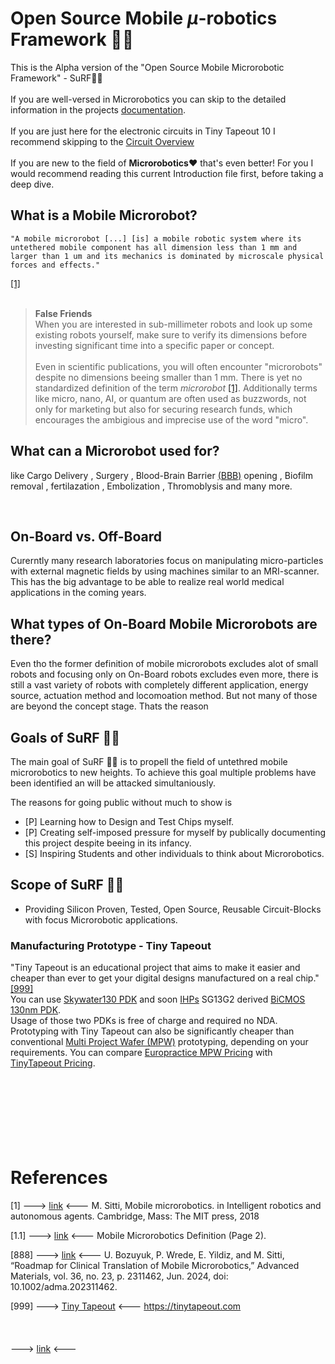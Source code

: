 #  $\text{Open Source Mobile } \mu\text{-robotics Framework}$  🏄‍♀️
This is the Alpha version of the "Open Source Mobile Microrobotic Framework" - SuRF🏄‍♀️
<br>
<br>
If you are well-versed in Microrobotics you can skip to the detailed information in the projects [documentation](docs/main.md). <br><br>
If you are just here for the electronic circuits in Tiny Tapeout 10 I recommend skipping to the [Circuit Overview](docs/CO.md)
<br> <br>
If you are new to the field of **Microrobotics❤️** that's even better! For you I would recommend reading this current Introduction file first, before taking a deep dive. 
## What is a Mobile Microrobot?

```
"A mobile microrobot [...] [is] a mobile robotic system where its untethered mobile component has all dimension less than 1 mm and larger than 1 um and its mechanics is dominated by microscale physical forces and effects."
``` 
[[1]](#1.1)
<br>
<br>

> **False Friends**  
> When you are interested in sub-millimeter robots and look up some existing robots yourself, make sure to verify its dimensions before investing significant time into a specific paper or concept. <br><br>
Even in scientific publications, you will often encounter "microrobots" despite no dimensions beeing smaller than $1 \text{ mm}$. There is yet no standardized definition of the term _microrobot_ [[1]](#1.1). Additionally terms like micro, nano, AI, or quantum are often used as buzzwords, not only for marketing but also for securing research funds, which encourages the ambigious and imprecise use of the word "micro".



## What can a Microrobot used for?
like Cargo Delivery []()[]()[](), Surgery []()[]()[](), Blood-Brain Barrier [(BBB)](https://www.fusfoundation.org/the-technology/mechanisms-of-action/blood-brain-barrier-opening/) opening []()[]()[](), Biofilm removal []()[]()[](), fertilazation []()[]()[](), Embolization []()[]()[](), Thromoblysis []()[]()[]() and many more. 


<br>

## On-Board vs. Off-Board
Curerntly many research laboratories focus on manipulating micro-particles with external magnetic fields by using machines similar to an MRI-scanner. This has the big advantage to be able to realize real world medical applications in the coming years.



## What types of On-Board Mobile Microrobots are there?
Even tho the former definition of mobile microrobots excludes alot of small robots and focusing only on On-Board robots excludes even more, there is still a vast variety of robots with completely different application, energy source, actuation method and locomoation method. But not many of those are beyond the concept stage. Thats the reason 





## Goals of SuRF 🏄‍♀️
The main goal of SuRF 🏄‍♀️ is to propell the field of untethred mobile microrobotics to new heights. To achieve this goal multiple problems have been identified an will be attacked simultaniously.

The reasons for going public without much to show is 



- [P] Learning how to Design and Test Chips myself. 
- [P] Creating self-imposed pressure for myself by publically documenting this project despite beeing in its infancy.
- [S] Inspiring Students and other individuals to think about Microrobotics.

## Scope of SuRF 🏄‍♀️  
- Providing Silicon Proven, Tested, Open Source, Reusable Circuit-Blocks with focus Microrobotic applications.

### Manufacturing Prototype - Tiny Tapeout

"Tiny Tapeout is an educational project that aims to make it easier and cheaper than ever to get your digital designs manufactured on a real chip." [[999]](#999) <br>
You can use [Skywater130 PDK](https://skywater-pdk.readthedocs.io/en/main/) and soon [IHPs](https://www.ihp-microelectronics.com/de) SG13G2 derived [BiCMOS 130nm PDK](https://github.com/IHP-GmbH/IHP-Open-PDK-docs). <br>
Usage of those two PDKs is free of charge and required no NDA. Prototyping with Tiny Tapeout can also be significantly cheaper than conventional [Multi Project Wafer (MPW)](https://en.wikipedia.org/wiki/Multi-project_wafer_service) prototyping, depending on your requirements. You can compare [Europractice MPW Pricing](https://europractice-ic.com/schedules-prices-2025/) with [TinyTapeout Pricing](https://app.tinytapeout.com/calculator?tiles=1&pcbs=1).
<br>
<br>
<br>
<br>
<br>
<br>
<br>
<br>
# References
<a id="1">[1]</a> 
---> [link](https://archive.org/details/mobilemicrorobot0000sitt/page/2/mode/2up) <---
M. Sitti, Mobile microrobotics. in Intelligent robotics and autonomous agents. Cambridge, Mass: The MIT press, 2018 

<a id="1.1">[1.1]</a>
---> [link](https://archive.org/details/mobilemicrorobot0000sitt/page/2/mode/2up) <--- Mobile Microrobotics Definition (Page 2).
<br>

<a id="888">[888]</a>
---> [link](https://advanced.onlinelibrary.wiley.com/doi/10.1002/adma.202311462) <--- U. Bozuyuk, P. Wrede, E. Yildiz, and M. Sitti, “Roadmap for Clinical Translation of Mobile Microrobotics,” Advanced Materials, vol. 36, no. 23, p. 2311462, Jun. 2024, doi: 10.1002/adma.202311462.

<a id="999">[999]</a> 
---> [Tiny Tapeout](https://tinytapeout.com) <--- https://tinytapeout.com
<br>
<br>
<br>
<br>
---> [link]() <---
